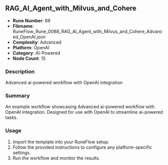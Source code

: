 ## RAG_AI_Agent_with_Milvus_and_Cohere

- **Rune Number**: 88
- **Filename**: RuneFlow_Rune_0088_RAG_AI_Agent_with_Milvus_and_Cohere_Advanced_OpenAI.json
- **Complexity**: Advanced
- **Platform**: OpenAI
- **Category**: AI-Powered
- **Node Count**: 15

### Description
Advanced ai-powered workflow with OpenAI integration

### Summary
An example workflow showcasing Advanced ai-powered workflow with OpenAI integration. Designed for use with OpenAI to streamline ai-powered tasks.

### Usage
1. Import the template into your RuneFlow setup.
2. Follow the provided instructions to configure any platform-specific settings.
3. Run the workflow and monitor the results.


